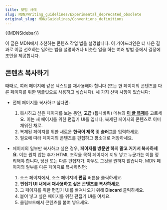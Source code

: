 ```yaml
---
title: 모범 사례
slug: MDN/Writing_guidelines/Experimental_deprecated_obsolete
original_slug: MDN/Guidelines/Conventions_definitions
---
```


{{MDNSidebar}}

이 글은 MDN에서 추천하는 콘텐츠 작업 법을 설명합니다. 이 가이드라인은 더 나은 결과로 이끌 선호하는 일하는 법을 설명하거나 비슷한 일을 하는 여러 방법 중에서 결정에 조언을 제공합니다.

## 콘텐츠 복사하기

때때로, 여러 페이지에 같은 텍스트를 재사용해야 합니다 (또는 한 페이지의 콘텐츠를 다른 페이지를 위한 템플릿으로 사용하고 싶습니다). 세 가지 선택 사항이 있습니다:

- 전체 페이지를 복사하고 싶다면:

  1. 복사하고 싶은 페이지를 보는 동안, **고급** (톱니바퀴) 메뉴의 [**이 글 복제**](/ko/docs/MDN/Contribute/Creating_and_editing_pages#Clone_of_an_existing_page)를 고르세요. 이는 새 페이지를 위한 편집기 UI를 엽니다, 복제된 페이지의 콘텐츠로 이미 채워진 채로.
  2. 복제된 페이지를 위한 새로운 **한국어 제목** 및 **슬러그**를 입력하세요.
  3. 필요에 따라 페이지의 콘텐츠를 편집하고 평소대로 저장하세요.

- 페이지의 일부만 복사하고 싶은 경우, **페이지를 방문만 하지 말고 거기서 복사하세요**. 이는 원치 않는 추가 HTML 조각을 목적 페이지에 끼워 넣고 누군가는 이를 정리해야 합니다, 당신 또는 다른 편집자가. 아무도 그것을 원하지 않습니다. MDN 페이지의 일부를 다른 페이지로 복사하려면:

  1. 소스 페이지에서, 소스 페이지의 **편집** 버튼을 클릭하세요.
  2. **편집기 UI 내에서 재사용하고 싶은 콘텐츠를 복사하세요.**
  3. 그 페이지를 위한 편집기 UI를 빠져나오기 위해 **Discard** 클릭하세요.
  4. 붙여 넣고 싶은 페이지를 위한 편집기 UI를 여세요.
  5. 클립보드에서 콘텐츠를 붙여 넣으세요.
